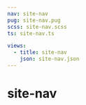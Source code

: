```yaml
---
nav: site-nav
pug: site-nav.pug
scss: site-nav.scss
ts: site-nav.ts

views:
  - title: site-nav
    json: site-nav.json
---
```


# site-nav
